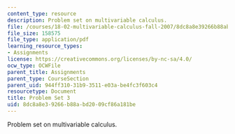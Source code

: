 ```yaml
---
content_type: resource
description: Problem set on multivariable calculus.
file: /courses/18-02-multivariable-calculus-fall-2007/8dc8a8e39266b88abd2009cf86a181be_ps3.pdf
file_size: 158575
file_type: application/pdf
learning_resource_types:
- Assignments
license: https://creativecommons.org/licenses/by-nc-sa/4.0/
ocw_type: OCWFile
parent_title: Assignments
parent_type: CourseSection
parent_uid: 944ff310-31b9-3511-e03a-be4fc3f603c4
resourcetype: Document
title: Problem Set 3
uid: 8dc8a8e3-9266-b88a-bd20-09cf86a181be
---
```

Problem set on multivariable calculus.